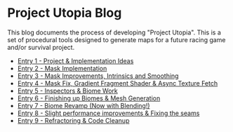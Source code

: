 # Project Utopia Blog
This blog documents the process of developing "Project Utopia".
This is a set of procedural tools designed to generate maps for a future racing game and/or survival project.
* [Entry 1 - Project & Implementation Ideas](./entry1.md)
* [Entry 2 - Mask Implementation](./entry2.md)
* [Entry 3 - Mask Improvements, Intrinsics and Smoothing](./entry3.md)
* [Entry 4 - Mask Fix, Gradient Fragment Shader & Async Texture Fetch](./entry4.md)
* [Entry 5 - Inspectors & Biome Work](./entry5.md)
* [Entry 6 - Finishing up Biomes & Mesh Generation](./entry6.md)
* [Entry 7 - Biome Revamp (Now with Blending!)](./entry7.md)
* [Entry 8 - Slight performance improvements & Fixing the seams](./entry8.md)
* [Entry 9 - Refractoring & Code Cleanup](./entry9.md)
